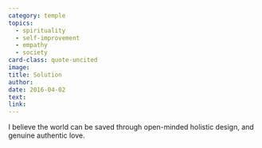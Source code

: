 ```yaml
---
category: temple
topics:
  - spirituality
  - self-improvement
  - empathy
  - society
card-class: quote-uncited
image:
title: Solution
author:
date: 2016-04-02
text:  
link:
---
```

I believe the world can be saved through open-minded holistic design, and genuine authentic love.
